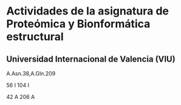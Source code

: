 # Actividades de la asignatura de Proteómica y Bionformática estructural

## Universidad Internacional de Valencia (VIU)


A.Asn.38,A.Gln.209


56 I
104 I

42 A
206 A